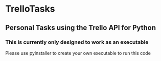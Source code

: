 # TrelloTasks
## Personal Tasks using the Trello API for Python

### This is currently only designed to work as an executable

Please use pyinstaller to create your own executable to run this code
